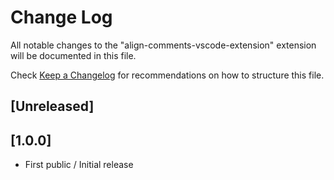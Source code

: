 # Change Log

All notable changes to the "align-comments-vscode-extension" extension will be documented in this file.

Check [Keep a Changelog](http://keepachangelog.com/) for recommendations on how to structure this file.

## [Unreleased]

## [1.0.0]
- First public / Initial release
